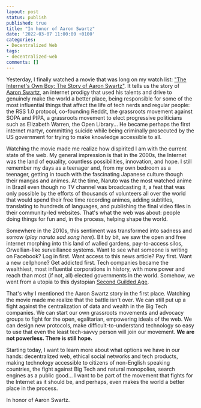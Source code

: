 ```yaml
---
layout: post
status: publish
published: true
title: "In honor of Aaron Swartz"
date: '2022-03-07 11:00:00 +0100'
categories:
- Decentralized Web
tags:
- decentralized-web
comments: []
---
```


Yesterday, I finally watched a movie that was long on my watch list: ["The Internet's Own Boy: The Story of Aaron Swartz"](https://www.youtube.com/watch?v=9vz06QO3UkQ). It tells us the story of [Aaron Swartz](https://en.wikipedia.org/wiki/Aaron_Swartz), an internet prodigy that used his talents and drive to genuinely make the world a better place, being responsible for some of the most influential things that affect the life of tech nerds and regular people: the RSS 1.0 protocol, co-founding Reddit, the grassroots movement against SOPA and PIPA, a grassroots movement to elect progressive politicians such as Elizabeth Warren, the Open Library... He became perhaps the first internet martyr, committing suicide while being criminally prosecuted by the US government for trying to make knowledge accessible to all.

Watching the movie made me realize how dispirited I am with the current state of the web. My general impression is that in the 2000s, the Internet was the land of equality, countless possibilities, innovation, and hope. I still remember my days as a teenager and, from my own bedroom as a teenager, getting in touch with the fascinating Japanese culture though their mangas and animes. At the time, Naruto was the most watched anime in Brazil even though no TV channel was broadcasting it, a feat that was only possible by the efforts of thousands of volunteers all over the world that would spend their free time recording animes, adding subtitles, translating to hundreds of languages, and publishing the final video files in their community-led websites. That's what the web was about: people doing things for fun and, in the process, helping shape the world.

Somewhere in the 2010s, this sentiment was transformed into sadness and sorrow (_play naruto sad song here_). Bit by bit, we saw the open and free internet morphing into this land of walled gardens, pay-to-access silos, Orwellian-like surveillance systems. Want to see what someone is writing on Facebook? Log in first. Want access to this news article? Pay first. Want a new cellphone? Get addicted first. Tech companies became the wealthiest, most influential corporations in history, with more power and reach than most (if not, all) elected governments in the world. Somehow, we went from a utopia to this dystopian [Second Guilded Age](https://www.bbc.com/news/business-27419853).

That's why I mentioned the Aaron Swartz story in the first place. Watching the movie made me realize that the battle isn't over. We can still put up a fight against the centralization of data and wealth in the Big Tech companies. We can start our own grassroots movements and advocacy groups to fight for the open, egalitarian, empowering ideals of the web. We can design new protocols, make difficult-to-understand technology so easy to use that even the least tech-savvy person will join our movement. **We are not powerless. There is still hope.**

Starting today, I want to learn more about what options we have in our hands: decentralized web, ethical social networks and tech products, making technology accessible to citizens of non-English speaking countries, the fight against Big Tech and natural monopolies, search engines as a public good... I want to be part of the movement that fights for the Internet as it should be, and perhaps, even makes the world a better place in the process.

In honor of Aaron Swartz.